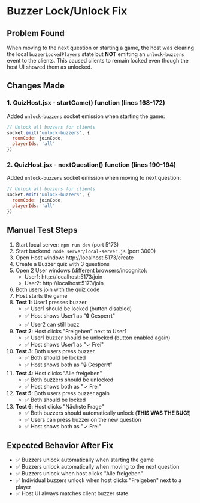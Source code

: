 # Buzzer Lock/Unlock Fix

## Problem Found
When moving to the next question or starting a game, the host was clearing the local `buzzerLockedPlayers` state but **NOT** emitting an `unlock-buzzers` event to the clients. This caused clients to remain locked even though the host UI showed them as unlocked.

## Changes Made

### 1. QuizHost.jsx - startGame() function (lines 168-172)
Added `unlock-buzzers` socket emission when starting the game:
```javascript
// Unlock all buzzers for clients
socket.emit('unlock-buzzers', {
  roomCode: joinCode,
  playerIds: 'all'
})
```

### 2. QuizHost.jsx - nextQuestion() function (lines 190-194)
Added `unlock-buzzers` socket emission when moving to next question:
```javascript
// Unlock all buzzers for clients
socket.emit('unlock-buzzers', {
  roomCode: joinCode,
  playerIds: 'all'
})
```

## Manual Test Steps

1. Start local server: `npm run dev` (port 5173)
2. Start backend: `node server/local-server.js` (port 3000)
3. Open Host window: http://localhost:5173/create
4. Create a Buzzer quiz with 3 questions
5. Open 2 User windows (different browsers/incognito):
   - User1: http://localhost:5173/join
   - User2: http://localhost:5173/join
6. Both users join with the quiz code
7. Host starts the game
8. **Test 1**: User1 presses buzzer
   - ✅ User1 should be locked (button disabled)
   - ✅ Host shows User1 as "🔒 Gesperrt"
   - ✅ User2 can still buzz
9. **Test 2**: Host clicks "Freigeben" next to User1
   - ✅ User1 buzzer should be unlocked (button enabled again)
   - ✅ Host shows User1 as "✓ Frei"
10. **Test 3**: Both users press buzzer
    - ✅ Both should be locked
    - ✅ Host shows both as "🔒 Gesperrt"
11. **Test 4**: Host clicks "Alle freigeben"
    - ✅ Both buzzers should be unlocked
    - ✅ Host shows both as "✓ Frei"
12. **Test 5**: Both users press buzzer again
    - ✅ Both should be locked
13. **Test 6**: Host clicks "Nächste Frage"
    - ✅ Both buzzers should automatically unlock (**THIS WAS THE BUG!**)
    - ✅ Users can press buzzer on the new question
    - ✅ Host shows both as "✓ Frei"

## Expected Behavior After Fix

- ✅ Buzzers unlock automatically when starting the game
- ✅ Buzzers unlock automatically when moving to the next question
- ✅ Buzzers unlock when host clicks "Alle freigeben"
- ✅ Individual buzzers unlock when host clicks "Freigeben" next to a player
- ✅ Host UI always matches client buzzer state
